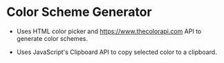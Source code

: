 # Color Scheme Generator
- Uses HTML color picker and https://www.thecolorapi.com API to generate color schemes.

- Uses JavaScript's Clipboard API to copy selected color to a clipboard.
